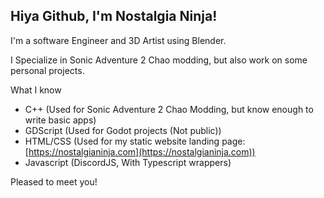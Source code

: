 ## Hiya Github, I'm Nostalgia Ninja!

I'm a software Engineer and 3D Artist using Blender.

I Specialize in Sonic Adventure 2 Chao modding, but also work on some personal projects. 

What I know

* C++ (Used for Sonic Adventure 2 Chao Modding, but know enough to write basic apps)
* GDScript (Used for Godot projects (Not public))
* HTML/CSS (Used for my static website landing page: [https://nostalgianinja.com](https://nostalgianinja.com))
* Javascript (DiscordJS, With Typescript wrappers) 

Pleased to meet you!

<!-- ![Photo of Nostalgia Ninja](https://nostalgianinja.com/res/NostalgiaNinja-Photo.webp) -->

<!--
**NostalgiaNinja/NostalgiaNinja** is a ✨ _special_ ✨ repository because its `README.md` (this file) appears on your GitHub profile.

Here are some ideas to get you started:

- 🔭 I’m currently working on ...
- 🌱 I’m currently learning ...
- 👯 I’m looking to collaborate on ...
- 🤔 I’m looking for help with ...
- 💬 Ask me about ...
- 📫 How to reach me: ...
- 😄 Pronouns: ...
- ⚡ Fun fact: ...
-->
